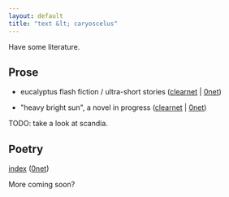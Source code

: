 ```yaml
---
layout: default
title: "text &lt; caryoscelus"
---
```


Have some literature.

## Prose

- eucalyptus flash fiction / ultra-short stories
  ([clearnet](https://caryoscelus.github.io/eucalyptus-ff) &#124;
  [0net](http://127.0.0.1:43110/1JecUbTPHudVR3fi6KMFwQNW2mT2L8H7dq/))

- "heavy bright sun", a novel in progress
  ([clearnet](https://caryoscelus.github.io/heavy-bright-sun/) &#124;
  [0net](http://127.0.0.1:43110/1HAB57aQRcLHoHb3ehHrh8SZT647VWVA28/))

TODO: take a look at scandia.

## Poetry

[index](https://caryoscelus.github.io/pppoetry/)
([0net](http://127.0.0.1:43110/1QDEpSBxTXiZ4ak9m9ATAVAy1SSLiRrxKs/))

More coming soon?
